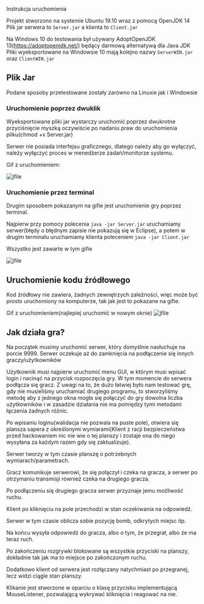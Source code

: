 
Instrukcja uruchomienia

Projekt stworzono na systemie Ubuntu 19.10 wraz z pomocą OpenJDK 14
Plik jar serwera to `Server.jar` a klienta to `Client.jar`


Na Windows 10 do testowania był używany AdoptOpenJDK 13(https://adoptopenjdk.net/) będący darmową alternatywą dla Java JDK
Pliki wyeksportowane na Windowsie 10 mają kolejno nazwy `ServerWIN.jar` oraz `ClientWIN.jar`

## Plik Jar

Podane sposoby przetestowane zostały zarówno na Linuxie jak i Windowsie

### Uruchomienie poprzez dwuklik
Wyeksportowane pliki jar wystarczy uruchomić poprzez dwukrotne przyciśnięcie myszką oczywiście po nadaniu praw do uruchomienia pliku(chmod +x Server.jar)


Serwer nie posiada interfejsu graficznego, dlatego należy aby go wyłączyć, należy wyłączyć proces w menedżerze zadań/monitorze systemu.

Gif z uruchomieniem:

![jfile](https://user-images.githubusercontent.com/41945903/74589050-3d7d4d00-5002-11ea-88fa-9e5aac11971c.gif)


### Uruchomienie przez terminal

Drugim sposobem pokazanym na gifie jest uruchomienie gry poprzez terminal.

Najpierw przy pomocy polecenia `java -jar Server.jar` uruchamiamy serwer(błędy o błędnym zapisie nie pokazują się w Eclipse), a potem w drugim terminalu uruchamiamy klienta poleceniem `java -jar Client.jar`

Wszystko jest zawarte w tym gifie

![jfile](https://user-images.githubusercontent.com/41945903/74588938-3a359180-5001-11ea-8488-7f160433e5cb.gif)


## Uruchomienie kodu źródłowego

Kod źródłowy nie zawiera, żadnych zewnętrzych zależności, więc może być prosto uruchomiony na komputerze, tak jak jest to pokazane na gifie.

Gif z uruchomieniem(najlepiej uruchomić w nowym oknie)
![jfile](https://user-images.githubusercontent.com/41945903/74109506-527e5a00-4b84-11ea-8cb6-b80be73d80cd.gif)

## Jak działa gra?

Na początek musimy uruchomić serwer, który domyślnie nasłuchuje na porcie 9999.
Serwer oczekuje aż do zamknięcia na podłączenie się innych graczy/użytkowników

Użytkownik musi najpierw uruchomić menu GUI, w którym musi wpisać login i nacinąć na przycisk rozpoczęcia gry.
W tym momencie do serwera podłącza się gracz.
Z uwagi na to, że dużo łatwiej było nam testować grę, gdy nie musieliśmy uruchamiać drugiego programu, to stworzyliśmy metodę aby z jednego okna mogła się połączyć do gry dowolna liczba użytkowników i w zasadzie działania nie ma pomiędzy tymi metodami łączenia żadnych różnic.

Po wpisaniu loginu(walidacja nie pozwala na puste pole), otwiera się plansza sapera z określonymi wymiarami(Klient z racji bezpieczeństwa przed hackowaniem nic nie wie o tej planszy i zostaje ona do niego wysyłana za każdym razem gdy się zaktualizuje).

Serwer tworzy w tym czasie planszę o potrzebnych wymiarach/parametrach.

Gracz komunikuje serwerowi, że się połączył i czeka na gracza, a serwer po otrzymaniu transmisji również czeka na drugiego gracza.

Po podłączeniu się drugiego gracza serwer przyznaje jemu możliwość ruchu.

Klient po kliknięciu na pole przechodzi w stan oczekiwania na odpowiedź.

Serwer w tym czasie oblicza sobie pozycję bomb, odkrytych miejsc itp.

Na końcu wysyła odpowiedź do gracza, albo o tym, że przegrał, albo że ma teraz ruch.

Po zakończeniu rozgrywki blokowane są wszystkie przyciski na planszy, dokładnie tak jak ma to miejsce po zakończonym ruchu.

Dodatkowo klient od serwera jest rozłączany natychmiast po przegranej, lecz widzi ciągle stan planszy.

Klikanie jest stworzone w oparciu o klasę przycisku implementującą MouseListener, pozwalającą wykrywać kliknięcia i reagować na nie.


